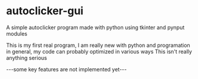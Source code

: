 # autoclicker-gui
A simple autoclicker program made with python using tkinter and pynput modules


This is my first real program, I am really new with python and programation in general, my code can probably optimized in various ways
This isn't really anything serious

---some key features are not implemented yet---
